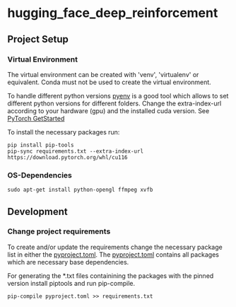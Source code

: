 # hugging_face_deep_reinforcement

## Project Setup

### Virtual Environment
The virtual environment can be created with 'venv', 'virtualenv' or equivalent.
Conda must not be used to create the virtual environment.

To handle different python versions [pyenv](https://github.com/pyenv/pyenv) is a good tool which allows to set 
different python versions for different folders.
Change the extra-index-url according to your hardware (gpu) and the installed cuda version. See [PyTorch GetStarted](https://pytorch.org/get-started/locally/)

To install the necessary packages run:
```shell
pip install pip-tools
pip-sync requirements.txt --extra-index-url https://download.pytorch.org/whl/cu116
```

### OS-Dependencies
```shell
sudo apt-get install python-opengl ffmpeg xvfb
```

## Development

### Change project requirements
To create and/or update the requirements change the necessary package list in either the [pyproject.toml](./pyproject.toml).
The [pyproject.toml](./pyproject.toml) contains all packages which are necessary base dependencies.

For generating the *.txt files containining the packages with the pinned version install
piptools and run pip-compile.

```shell
pip-compile pyproject.toml >> requirements.txt
```